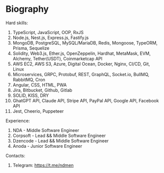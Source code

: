 # Biography

Hard skills:
1. TypeScript, JavaScript, OOP, RxJS
2. Node.js, Nest.js, Express.js, Fastify.js
3. MongoDB, PostgreSQL, MySQL/MariaDB, Redis, Mongoose, TypeORM, Prisma, Sequelize
4. Solidity, Web3.js, Ether.js, OpenZeppelin, Hardhat, MetaMask, EVM, Alchemy, Tether(USDT), Coinmarketcap API
5. AWS EC2, AWS S3, Azure, Digital Ocean, Docker, Nginx, CI/CD, Git, Linux
6. Microservices, GRPC, Protobuf, REST, GraphQL, Socket.io, BullMQ, RabbitMQ, Cron
7. Angular, CSS, HTML, PWA
8. Jira, Bitbucket, Github, Gitlab
9. SOLID, KISS, DRY
10. GhatGPT API, Claude API, Stripe API, PayPal API, Google API, Facebook API
11. Jest, Cheerio, Puppeteer

Experience:
1. NDA - Middle Software Engineer
2. Corpsoft - Lead && Middle Software Engineer
3. Dzencode - Lead && Middle Software Engineer
4. Anoda - Junior Software Engineer

Contacts:
1. Telegram: https://t.me/ndmen
